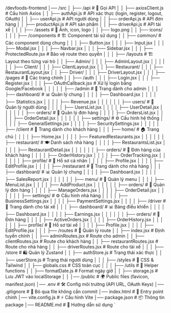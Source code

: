 /devfoods-frontend
│── /src
│   ├── /api              # 📡 Gọi API
│   │   ├── axiosClient.js # Cấu hình Axios
│   │   ├── authApi.js     # API xác thực (login, register, logout, OAuth)
│   │   ├── userApi.js     # API người dùng
│   │   ├── orderApi.js    # API đơn hàng
│   │   ├── productApi.js  # API sản phẩm
│   │   ├── driverApi.js   # API tài xế
│   │
│   ├── /assets           # 🎨 Ảnh, icon, logo
│   │   ├── logo.png
│   │   ├── icons/
│   │
│   ├── /components       # 🏗 Component tái sử dụng
│   │   ├── common/       # Các component dùng chung
│   │   │   ├── Button.jsx
│   │   │   ├── Input.jsx
│   │   │   ├── Modal.jsx
│   │   │   ├── Navbar.jsx
│   │   │   ├── Sidebar.jsx
│   │   │   ├── ProtectedRoute.jsx  # Bảo vệ route theo quyền
│   │
│   ├── /layouts          # 🏗 Layout theo từng vai trò
│   │   ├── Admin/
│   │   │   ├── AdminLayout.jsx
│   │   │   |
│   │   ├── Client/
│   │   │   ├── ClientLayout.jsx
│   │   ├── Restaurant/
│   │   │   ├── RestaurantLayout.jsx
│   │   ├── Driver/
│   │   │   ├── DriverLayout.jsx
│   │
│   ├── /pages            # 📄 Các trang chính
│   │   ├── /auth
│   │   │   ├── Login.jsx
│   │   │   ├── Register.jsx
│   │   │   ├── OAuthCallback.jsx # Xử lý login bằng Google/Facebook
│   │   │
│   │   ├── /admin        # 📌 Trang dành cho admin
│   │   │   ├── dashboard/    # 📊 Quản lý chung
│   │   │   │   ├── Dashboard.jsx
│   │   │   │   ├── Statistics.jsx
│   │   │   │   ├── Revenue.jsx
│   │   │
│   │   │   ├── users/        # 👥 Quản lý người dùng
│   │   │   │   ├── UsersList.jsx
│   │   │   │   ├── UserDetail.jsx
│   │   │
│   │   │   ├── orders/       # 🛒 Quản lý đơn hàng
│   │   │   │   ├── OrdersList.jsx
│   │   │   │   ├── OrderDetail.jsx
│   │   │
│   │   │   ├── settings/     # ⚙️ Cấu hình hệ thống
│   │   │   │   ├── GeneralSettings.jsx
│   │   │   │   ├── SecuritySettings.jsx
│   │   │
│   │   ├── /client       # 📌 Trang dành cho khách hàng
│   │   │   ├── home/         # 🏠 Trang chủ
│   │   │   │   ├── Home.jsx
│   │   │   │   ├── FeaturedRestaurants.jsx
│   │   │
│   │   │   ├── restaurant/   # 🍽️ Danh sách nhà hàng
│   │   │   │   ├── RestaurantsList.jsx
│   │   │   │   ├── RestaurantDetail.jsx
│   │   │
│   │   │   ├── orders/       # 🛒 Đơn hàng của khách hàng
│   │   │   │   ├── OrderHistory.jsx
│   │   │   │   ├── OrderTracking.jsx
│   │   │
│   │   │   ├── profile/      # 👤 Hồ sơ cá nhân
│   │   │   │   ├── Profile.jsx
│   │   │   │   ├── EditProfile.jsx
│   │
│   │   ├── /restaurant   # 📌 Trang dành cho nhà hàng
│   │   │   ├── dashboard/    # 📊 Quản lý chung
│   │   │   │   ├── Dashboard.jsx
│   │   │   │   ├── SalesReport.jsx
│   │   │
│   │   │   ├── menu/         # 📜 Quản lý menu
│   │   │   │   ├── MenuList.jsx
│   │   │   │   ├── AddProduct.jsx
│   │   │
│   │   │   ├── orders/       # 🛒 Quản lý đơn hàng
│   │   │   │   ├── ManageOrders.jsx
│   │   │   │   ├── OrderDetail.jsx
│   │   │
│   │   │   ├── settings/     # ⚙️ Cấu hình nhà hàng
│   │   │   │   ├── BusinessSettings.jsx
│   │   │   │   ├── PaymentSettings.jsx
│   │
│   │   ├── /driver       # 📌 Trang dành cho tài xế
│   │   │   ├── dashboard/    # 📊 Bảng điều khiển
│   │   │   │   ├── Dashboard.jsx
│   │   │   │   ├── Earnings.jsx
│   │   │
│   │   │   ├── orders/       # 🚚 Đơn hàng
│   │   │   │   ├── ActiveOrders.jsx
│   │   │   │   ├── OrderHistory.jsx
│   │   │
│   │   │   ├── profile/      # 👤 Hồ sơ tài xế
│   │   │   │   ├── Profile.jsx
│   │   │   │   ├── EditProfile.jsx
│   │
│   ├── /routes           # 🚦 Quản lý route
│   │   ├── index.jsx      # Định tuyến chính
│   │   ├── adminRoutes.jsx  # Route cho admin
│   │   ├── clientRoutes.jsx  # Route cho khách hàng
│   │   ├── restaurantRoutes.jsx  # Route cho nhà hàng
│   │   ├── driverRoutes.jsx  # Route cho tài xế
│   │
│   ├── /store            # 🛍️ Quản lý Zustand
│   │   ├── authStore.js   # Trạng thái xác thực
│   │   ├── userStore.js   # Trạng thái người dùng
│   │
│   ├── /styles           # 🎨 CSS & Tailwind
│   │   ├── globals.css    # CSS toàn cục
│   │
│   ├── /utils            # 🔧 Helper functions
│   │   ├── formatDate.js  # Format ngày giờ
│   │   ├── storage.js     # Lưu JWT vào localStorage
│   │
│── /public               # 🌍 Public files (favicon, manifest.json)
│── .env                  # 🛠 Config môi trường (API URL, OAuth Keys)
│── .gitignore            # 🚫 Bỏ qua file không cần commit
│── index.html            # 📜 Entry point chính
│── vite.config.js        # ⚡ Cấu hình Vite
│── package.json          # 📦 Thông tin package
│── README.md             # 📖 Hướng dẫn sử dụng
`